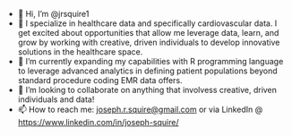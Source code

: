 - 👋 Hi, I’m @jrsquire1
- 👀 I specialize in healthcare data and specifically cardiovascular data. I get excited about opportunities that allow me leverage data, learn, and grow by working with creative, driven individuals to develop innovative solutions in the healthcare space. 
- 🌱 I’m currently expanding my capabilities with R programming language to leverage advanced analytics in defining patient populations beyond standard procedure coding EMR data offers.
- 💞️ I’m looking to collaborate on anything that involvess creative, driven individuals and data!
- 📫 How to reach me: joseph.r.squire@gmail.com or via LinkedIn @ https://www.linkedin.com/in/joseph-squire/

<!---
jrsquire1/jrsquire1 is a ✨ special ✨ repository because its `README.md` (this file) appears on your GitHub profile.
You can click the Preview link to take a look at your changes.
--->
